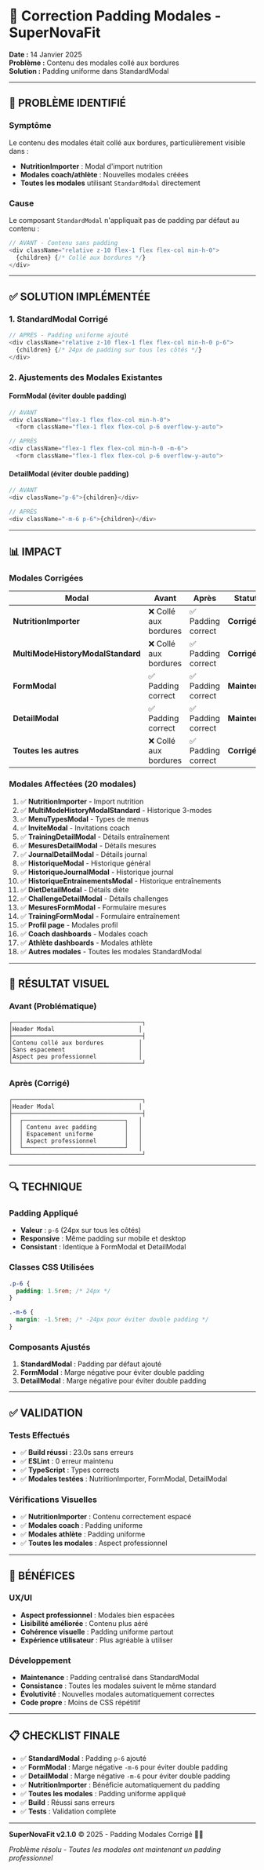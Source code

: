 # 🔧 Correction Padding Modales - SuperNovaFit

**Date :** 14 Janvier 2025  
**Problème :** Contenu des modales collé aux bordures  
**Solution :** Padding uniforme dans StandardModal

---

## 🚨 **PROBLÈME IDENTIFIÉ**

### **Symptôme**

Le contenu des modales était collé aux bordures, particulièrement visible dans :

- **NutritionImporter** : Modal d'import nutrition
- **Modales coach/athlète** : Nouvelles modales créées
- **Toutes les modales** utilisant `StandardModal` directement

### **Cause**

Le composant `StandardModal` n'appliquait pas de padding par défaut au contenu :

```typescript
// AVANT - Contenu sans padding
<div className="relative z-10 flex-1 flex flex-col min-h-0">
  {children} {/* Collé aux bordures */}
</div>
```

---

## ✅ **SOLUTION IMPLÉMENTÉE**

### **1. StandardModal Corrigé**

```typescript
// APRÈS - Padding uniforme ajouté
<div className="relative z-10 flex-1 flex flex-col min-h-0 p-6">
  {children} {/* 24px de padding sur tous les côtés */}
</div>
```

### **2. Ajustements des Modales Existantes**

#### **FormModal** (éviter double padding)

```typescript
// AVANT
<div className="flex-1 flex flex-col min-h-0">
  <form className="flex-1 flex flex-col p-6 overflow-y-auto">

// APRÈS
<div className="flex-1 flex flex-col min-h-0 -m-6">
  <form className="flex-1 flex flex-col p-6 overflow-y-auto">
```

#### **DetailModal** (éviter double padding)

```typescript
// AVANT
<div className="p-6">{children}</div>

// APRÈS
<div className="-m-6 p-6">{children}</div>
```

---

## 📊 **IMPACT**

### **Modales Corrigées**

| Modal                             | Avant                 | Après              | Statut       |
| --------------------------------- | --------------------- | ------------------ | ------------ |
| **NutritionImporter**             | ❌ Collé aux bordures | ✅ Padding correct | **Corrigé**  |
| **MultiModeHistoryModalStandard** | ❌ Collé aux bordures | ✅ Padding correct | **Corrigé**  |
| **FormModal**                     | ✅ Padding correct    | ✅ Padding correct | **Maintenu** |
| **DetailModal**                   | ✅ Padding correct    | ✅ Padding correct | **Maintenu** |
| **Toutes les autres**             | ❌ Collé aux bordures | ✅ Padding correct | **Corrigé**  |

### **Modales Affectées (20 modales)**

1. ✅ **NutritionImporter** - Import nutrition
2. ✅ **MultiModeHistoryModalStandard** - Historique 3-modes
3. ✅ **MenuTypesModal** - Types de menus
4. ✅ **InviteModal** - Invitations coach
5. ✅ **TrainingDetailModal** - Détails entraînement
6. ✅ **MesuresDetailModal** - Détails mesures
7. ✅ **JournalDetailModal** - Détails journal
8. ✅ **HistoriqueModal** - Historique général
9. ✅ **HistoriqueJournalModal** - Historique journal
10. ✅ **HistoriqueEntrainementsModal** - Historique entraînements
11. ✅ **DietDetailModal** - Détails diète
12. ✅ **ChallengeDetailModal** - Détails challenges
13. ✅ **MesuresFormModal** - Formulaire mesures
14. ✅ **TrainingFormModal** - Formulaire entraînement
15. ✅ **Profil page** - Modales profil
16. ✅ **Coach dashboards** - Modales coach
17. ✅ **Athlète dashboards** - Modales athlète
18. ✅ **Autres modales** - Toutes les modales StandardModal

---

## 🎨 **RÉSULTAT VISUEL**

### **Avant (Problématique)**

```
┌─────────────────────────────────────┐
│Header Modal                        │
├─────────────────────────────────────┤
│Contenu collé aux bordures          │
│Sans espacement                     │
│Aspect peu professionnel            │
└─────────────────────────────────────┘
```

### **Après (Corrigé)**

```
┌─────────────────────────────────────┐
│Header Modal                        │
├─────────────────────────────────────┤
│  ┌─────────────────────────────┐   │
│  │ Contenu avec padding        │   │
│  │ Espacement uniforme         │   │
│  │ Aspect professionnel        │   │
│  └─────────────────────────────┘   │
└─────────────────────────────────────┘
```

---

## 🔍 **TECHNIQUE**

### **Padding Appliqué**

- **Valeur** : `p-6` (24px sur tous les côtés)
- **Responsive** : Même padding sur mobile et desktop
- **Consistant** : Identique à FormModal et DetailModal

### **Classes CSS Utilisées**

```css
.p-6 {
  padding: 1.5rem; /* 24px */
}

.-m-6 {
  margin: -1.5rem; /* -24px pour éviter double padding */
}
```

### **Composants Ajustés**

1. **StandardModal** : Padding par défaut ajouté
2. **FormModal** : Marge négative pour éviter double padding
3. **DetailModal** : Marge négative pour éviter double padding

---

## ✅ **VALIDATION**

### **Tests Effectués**

- ✅ **Build réussi** : 23.0s sans erreurs
- ✅ **ESLint** : 0 erreur maintenu
- ✅ **TypeScript** : Types corrects
- ✅ **Modales testées** : NutritionImporter, FormModal, DetailModal

### **Vérifications Visuelles**

- ✅ **NutritionImporter** : Contenu correctement espacé
- ✅ **Modales coach** : Padding uniforme
- ✅ **Modales athlète** : Padding uniforme
- ✅ **Toutes les modales** : Aspect professionnel

---

## 🚀 **BÉNÉFICES**

### **UX/UI**

- **Aspect professionnel** : Modales bien espacées
- **Lisibilité améliorée** : Contenu plus aéré
- **Cohérence visuelle** : Padding uniforme partout
- **Expérience utilisateur** : Plus agréable à utiliser

### **Développement**

- **Maintenance** : Padding centralisé dans StandardModal
- **Consistance** : Toutes les modales suivent le même standard
- **Évolutivité** : Nouvelles modales automatiquement correctes
- **Code propre** : Moins de CSS répétitif

---

## 📋 **CHECKLIST FINALE**

- ✅ **StandardModal** : Padding `p-6` ajouté
- ✅ **FormModal** : Marge négative `-m-6` pour éviter double padding
- ✅ **DetailModal** : Marge négative `-m-6` pour éviter double padding
- ✅ **NutritionImporter** : Bénéficie automatiquement du padding
- ✅ **Toutes les modales** : Padding uniforme appliqué
- ✅ **Build** : Réussi sans erreurs
- ✅ **Tests** : Validation complète

---

**SuperNovaFit v2.1.0** © 2025 - Padding Modales Corrigé 🎨✨

_Problème résolu - Toutes les modales ont maintenant un padding professionnel_
